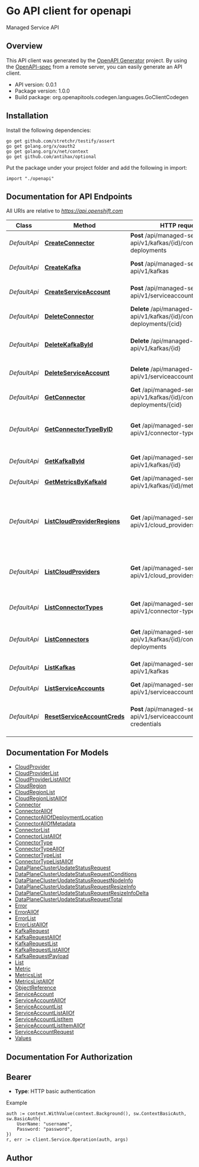# Go API client for openapi

Managed Service API

## Overview
This API client was generated by the [OpenAPI Generator](https://openapi-generator.tech) project.  By using the [OpenAPI-spec](https://www.openapis.org/) from a remote server, you can easily generate an API client.

- API version: 0.0.1
- Package version: 1.0.0
- Build package: org.openapitools.codegen.languages.GoClientCodegen

## Installation

Install the following dependencies:

```shell
go get github.com/stretchr/testify/assert
go get golang.org/x/oauth2
go get golang.org/x/net/context
go get github.com/antihax/optional
```

Put the package under your project folder and add the following in import:

```golang
import "./openapi"
```

## Documentation for API Endpoints

All URIs are relative to *https://api.openshift.com*

Class | Method | HTTP request | Description
------------ | ------------- | ------------- | -------------
*DefaultApi* | [**CreateConnector**](docs/DefaultApi.md#createconnector) | **Post** /api/managed-services-api/v1/kafkas/{id}/connector-deployments | Create a new connector
*DefaultApi* | [**CreateKafka**](docs/DefaultApi.md#createkafka) | **Post** /api/managed-services-api/v1/kafkas | Create a new kafka Request
*DefaultApi* | [**CreateServiceAccount**](docs/DefaultApi.md#createserviceaccount) | **Post** /api/managed-services-api/v1/serviceaccounts | Create a service account
*DefaultApi* | [**DeleteConnector**](docs/DefaultApi.md#deleteconnector) | **Delete** /api/managed-services-api/v1/kafkas/{id}/connector-deployments/{cid} | Delete a connector
*DefaultApi* | [**DeleteKafkaById**](docs/DefaultApi.md#deletekafkabyid) | **Delete** /api/managed-services-api/v1/kafkas/{id} | Delete a kafka request by id
*DefaultApi* | [**DeleteServiceAccount**](docs/DefaultApi.md#deleteserviceaccount) | **Delete** /api/managed-services-api/v1/serviceaccounts/{id} | Delete service account
*DefaultApi* | [**GetConnector**](docs/DefaultApi.md#getconnector) | **Get** /api/managed-services-api/v1/kafkas/{id}/connector-deployments/{cid} | Get a connector deployment
*DefaultApi* | [**GetConnectorTypeByID**](docs/DefaultApi.md#getconnectortypebyid) | **Get** /api/managed-services-api/v1/connector-types/{id} | Get a connector type by name and version
*DefaultApi* | [**GetKafkaById**](docs/DefaultApi.md#getkafkabyid) | **Get** /api/managed-services-api/v1/kafkas/{id} | Get a kafka request by id
*DefaultApi* | [**GetMetricsByKafkaId**](docs/DefaultApi.md#getmetricsbykafkaid) | **Get** /api/managed-services-api/v1/kafkas/{id}/metrics | Get metrics by kafka id.
*DefaultApi* | [**ListCloudProviderRegions**](docs/DefaultApi.md#listcloudproviderregions) | **Get** /api/managed-services-api/v1/cloud_providers/{id}/regions | Retrieves the list of supported regions of the supported cloud provider.
*DefaultApi* | [**ListCloudProviders**](docs/DefaultApi.md#listcloudproviders) | **Get** /api/managed-services-api/v1/cloud_providers | Retrieves the list of supported cloud providers.
*DefaultApi* | [**ListConnectorTypes**](docs/DefaultApi.md#listconnectortypes) | **Get** /api/managed-services-api/v1/connector-types | Returns a list of connector types
*DefaultApi* | [**ListConnectors**](docs/DefaultApi.md#listconnectors) | **Get** /api/managed-services-api/v1/kafkas/{id}/connector-deployments | Returns a list of connector types
*DefaultApi* | [**ListKafkas**](docs/DefaultApi.md#listkafkas) | **Get** /api/managed-services-api/v1/kafkas | Returns a list of Kafka requests
*DefaultApi* | [**ListServiceAccounts**](docs/DefaultApi.md#listserviceaccounts) | **Get** /api/managed-services-api/v1/serviceaccounts | List service accounts
*DefaultApi* | [**ResetServiceAccountCreds**](docs/DefaultApi.md#resetserviceaccountcreds) | **Post** /api/managed-services-api/v1/serviceaccounts/{id}/reset-credentials | reset credentials for the service account


## Documentation For Models

 - [CloudProvider](docs/CloudProvider.md)
 - [CloudProviderList](docs/CloudProviderList.md)
 - [CloudProviderListAllOf](docs/CloudProviderListAllOf.md)
 - [CloudRegion](docs/CloudRegion.md)
 - [CloudRegionList](docs/CloudRegionList.md)
 - [CloudRegionListAllOf](docs/CloudRegionListAllOf.md)
 - [Connector](docs/Connector.md)
 - [ConnectorAllOf](docs/ConnectorAllOf.md)
 - [ConnectorAllOfDeploymentLocation](docs/ConnectorAllOfDeploymentLocation.md)
 - [ConnectorAllOfMetadata](docs/ConnectorAllOfMetadata.md)
 - [ConnectorList](docs/ConnectorList.md)
 - [ConnectorListAllOf](docs/ConnectorListAllOf.md)
 - [ConnectorType](docs/ConnectorType.md)
 - [ConnectorTypeAllOf](docs/ConnectorTypeAllOf.md)
 - [ConnectorTypeList](docs/ConnectorTypeList.md)
 - [ConnectorTypeListAllOf](docs/ConnectorTypeListAllOf.md)
 - [DataPlaneClusterUpdateStatusRequest](docs/DataPlaneClusterUpdateStatusRequest.md)
 - [DataPlaneClusterUpdateStatusRequestConditions](docs/DataPlaneClusterUpdateStatusRequestConditions.md)
 - [DataPlaneClusterUpdateStatusRequestNodeInfo](docs/DataPlaneClusterUpdateStatusRequestNodeInfo.md)
 - [DataPlaneClusterUpdateStatusRequestResizeInfo](docs/DataPlaneClusterUpdateStatusRequestResizeInfo.md)
 - [DataPlaneClusterUpdateStatusRequestResizeInfoDelta](docs/DataPlaneClusterUpdateStatusRequestResizeInfoDelta.md)
 - [DataPlaneClusterUpdateStatusRequestTotal](docs/DataPlaneClusterUpdateStatusRequestTotal.md)
 - [Error](docs/Error.md)
 - [ErrorAllOf](docs/ErrorAllOf.md)
 - [ErrorList](docs/ErrorList.md)
 - [ErrorListAllOf](docs/ErrorListAllOf.md)
 - [KafkaRequest](docs/KafkaRequest.md)
 - [KafkaRequestAllOf](docs/KafkaRequestAllOf.md)
 - [KafkaRequestList](docs/KafkaRequestList.md)
 - [KafkaRequestListAllOf](docs/KafkaRequestListAllOf.md)
 - [KafkaRequestPayload](docs/KafkaRequestPayload.md)
 - [List](docs/List.md)
 - [Metric](docs/Metric.md)
 - [MetricsList](docs/MetricsList.md)
 - [MetricsListAllOf](docs/MetricsListAllOf.md)
 - [ObjectReference](docs/ObjectReference.md)
 - [ServiceAccount](docs/ServiceAccount.md)
 - [ServiceAccountAllOf](docs/ServiceAccountAllOf.md)
 - [ServiceAccountList](docs/ServiceAccountList.md)
 - [ServiceAccountListAllOf](docs/ServiceAccountListAllOf.md)
 - [ServiceAccountListItem](docs/ServiceAccountListItem.md)
 - [ServiceAccountListItemAllOf](docs/ServiceAccountListItemAllOf.md)
 - [ServiceAccountRequest](docs/ServiceAccountRequest.md)
 - [Values](docs/Values.md)


## Documentation For Authorization



## Bearer

- **Type**: HTTP basic authentication

Example

```golang
auth := context.WithValue(context.Background(), sw.ContextBasicAuth, sw.BasicAuth{
    UserName: "username",
    Password: "password",
})
r, err := client.Service.Operation(auth, args)
```



## Author



